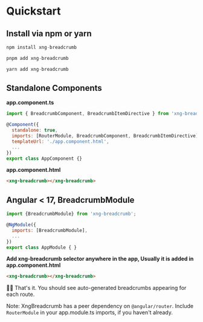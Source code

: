 # Quickstart

## Install via npm or yarn

```javascript
npm install xng-breadcrumb

pnpm add xng-breadcrumb

yarn add xng-breadcrumb
```

## Standalone Components

**app.component.ts**

```javascript
import { BreadcrumbComponent, BreadcrumbItemDirective } from 'xng-breadcrumb';

@Component({
  standalone: true,
  imports: [RouterModule, BreadcrumbComponent, BreadcrumbItemDirective],
  templateUrl: './app.component.html',
  ...
})
export class AppComponent {}
```

**app.component.html**

```html
<xng-breadcrumb></xng-breadcrumb>
```

## Angular < 17, BreadcrumbModule

```javascript
import {BreadcrumbModule} from 'xng-breadcrumb';

@NgModule({
  imports: [BreadcrumbModule],
  ...
})
export class AppModule { }
```

**Add xng-breadcrumb selector anywhere in the app, Usually it is added in app.component.html**

```html
<xng-breadcrumb></xng-breadcrumb>
```

🎉🎉 That's it. You should see auto-generated breadcrumbs appearing for each route.

Note: XngBreadcrumb has a peer dependency on `@angular/router`. Include `RouterModule` in your app.module.ts imports, if you haven't already.
